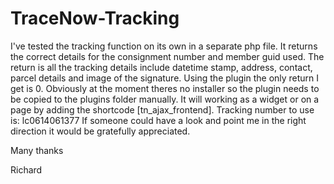 TraceNow-Tracking
=================
I've tested the tracking function on its own in a separate php file. It returns the correct details for the consignment number and member guid used. The return is all the tracking details include datetime stamp, address, contact, parcel details and image of the signature.
Using the plugin the only return I get is 0. Obviously at the moment theres no installer so the plugin needs to be copied to the plugins folder manually. It will working as a widget or on a page by adding the shortcode [tn_ajax_frontend].
Tracking number to use is: lc0614061377
If someone could have a look and point me in the right direction it would be gratefully appreciated.

Many thanks

Richard
